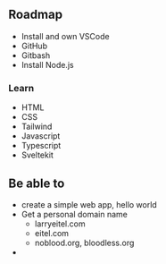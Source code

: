 ## Roadmap
- Install and own VSCode
- GitHub
- Gitbash
- Install Node.js
### Learn
- HTML
- CSS
- Tailwind
- Javascript
- Typescript
- Sveltekit
## Be able to
- create a simple web app, hello world
- Get a personal domain name
	- larryeitel.com
	- eitel.com
	- noblood.org, bloodless.org
- 
